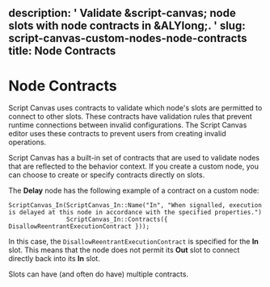 description: ' Validate &script-canvas; node slots with node contracts in &ALYlong;. '
slug: script-canvas-custom-nodes-node-contracts
title: Node Contracts
---
# Node Contracts<a name="script-canvas-custom-nodes-node-contracts"></a>

Script Canvas uses contracts to validate which node's slots are permitted to connect to other slots\. These contracts have validation rules that prevent runtime connections between invalid configurations\. The Script Canvas editor uses these contracts to prevent users from creating invalid operations\.

Script Canvas has a built\-in set of contracts that are used to validate nodes that are reflected to the behavior context\. If you create a custom node, you can choose to create or specify contracts directly on slots\.

The **Delay** node has the following example of a contract on a custom node:

```
ScriptCanvas_In(ScriptCanvas_In::Name("In", "When signalled, execution is delayed at this node in accordance with the specified properties.")
                ScriptCanvas_In::Contracts({ DisallowReentrantExecutionContract }));
```

In this case, the `DisallowReentrantExecutionContract` is specified for the **In** slot\. This means that the node does not permit its **Out** slot to connect directly back into its **In** slot\.

Slots can have \(and often do have\) multiple contracts\.